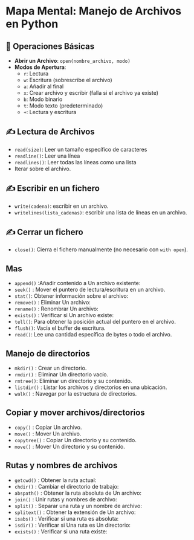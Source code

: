 # Mapa Mental: Manejo de Archivos en Python

## 📜 Operaciones Básicas
- **Abrir un Archivo**: `open(nombre_archivo, modo)`
- **Modos de Apertura**:
  - `r`: Lectura
  - `w`: Escritura (sobrescribe el archivo)
  - `a`: Añadir al final
  - `x`: Crear archivo y escribir (falla si el archivo ya existe)
  - `b`: Modo binario
  - `t`: Modo texto (predeterminado)
  - `+`: Lectura y escritura

## ✍ Lectura de Archivos
- `read(size)`: Leer un tamaño específico de caracteres
- `readline()`: Leer una línea
- `readlines()`: Leer todas las líneas como una lista
- Iterar sobre el archivo.

## ✍ Escribir en un fichero
- `write(cadena)`:  escribir en un archivo.
- `writelines(lista_cadenas)`: escribir una lista de líneas en un archivo.

## ✍ Cerrar un fichero
- `close()`: Cierra el fichero manualmente (no necesario con `with open`).

## Mas
- `append()` :Añadir contenido a Un archivo existente:
-  `seek()` : Mover el puntero de lectura/escritura en un archivo.
- `stat()`: Obtener información sobre el archivo:
-  `remove()` : Eliminar Un archivo:
-  `rename()` : Renombrar Un archivo:
-  `exists()` : Verificar si Un archivo existe:
- `tell()`: Para obtener la posición actual del puntero en el archivo.
- `flush()`: Vacía el buffer de escritura.
- `read()`: Lee una cantidad específica de bytes o todo el archivo.

## Manejo de directorios
- `mkdir()` :  Crear un directorio.
-  `rmdir()` : Eliminar Un directorio vacío.
- `rmtree()`:  Eliminar un directorio y su contenido.
- `listdir()` : Listar los archivos y directorios en una ubicación.
- `walk()`  :  Navegar por la estructura de directorios.

## Copiar y mover archivos/directorios
- `copy()` : Copiar Un archivo.
- `move()` : Mover Un archivo.
- `copytree()` : Copiar Un directorio y su contenido.
- `move()` : Mover Un directorio y su contenido.

## Rutas y nombres de archivos

- `getcwd()` : Obtener la ruta actual: 
- `chdir()` : Cambiar eI directorio de trabajo:
- `abspath()` :  Obtener la ruta absoluta de Un archivo:
- `join()` : Unir rutas y nombres de archivo: 
- `split()` : Separar una ruta y un nombre de archivo:
- `splitext()` : Obtener la extensión de Un archivo:
- `isabs()` : Verificar si una ruta es absoluta:
- `isdir()` : Verificar si Una ruta es Un directorio:
- `exists()` : Verificar si una ruta existe: 


